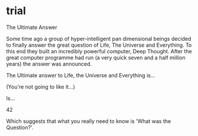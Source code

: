 trial
=====

	
The Ultimate Answer

Some time ago a group of hyper-intelligent pan dimensional beings decided to finally answer the great question of Life, The Universe and Everything.
To this end they built an incredibly powerful computer, Deep Thought. After the great computer programme had run (a very quick seven and a half million years) the answer was announced.

The Ultimate answer to Life, the Universe and Everything is...

(You're not going to like it...)

Is...

42

  Which suggests that what you really need to know is 'What was the Question?'.
